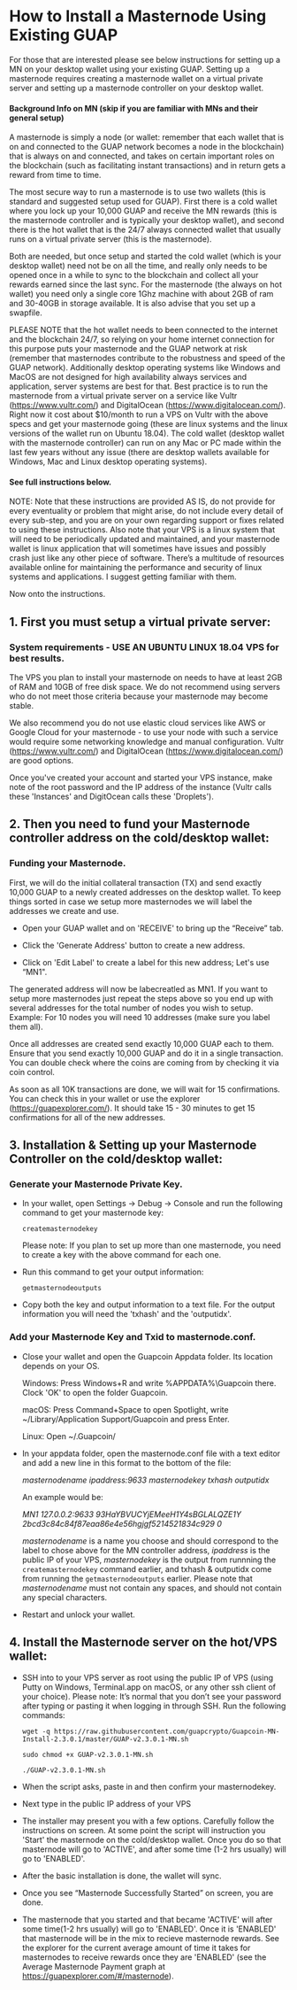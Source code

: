 # How to Install a Masternode Using Existing GUAP

For those that are interested please see below instructions for setting up a MN on your desktop wallet using your existing GUAP. Setting up a masternode requires creating a masternode wallet on a virtual private server and setting up a masternode controller on your desktop wallet.

#### Background Info on MN (skip if you are familiar with MNs and their general setup)
  A masternode is simply a node (or wallet: remember that each wallet that is on and connected to the GUAP network becomes a node in the blockchain) that is always on and connected, and takes on certain important roles on the blockchain (such as facilitating instant transactions) and in return gets a reward from time to time.

  The most secure way to run a masternode is to use two wallets (this is standard and suggested setup used for GUAP). First there is a cold wallet where you lock up your 10,000 GUAP and receive the MN rewards (this is the masternode controller and is typically your desktop wallet), and second there is the hot wallet that is the 24/7 always connected wallet that usually runs on a virtual private server (this is the masternode). 

  Both are needed, but once setup and started the cold wallet (which is your desktop wallet) need not be on all the time, and really only needs to be opened once in a while to sync to the blockchain and collect all your rewards earned since the last sync. For the masternode (the always on hot wallet) you need only a single core 1Ghz machine with about 2GB of ram and 30-40GB in storage available. It is also advise that you set up a swapfile.

  PLEASE NOTE that the hot wallet needs to been connected to the internet and the blockchain 24/7, so relying on your home internet connection for this purpose puts your masternode and the GUAP network at risk (remember that masternodes contribute to the robustness and speed of the GUAP network). Additionally desktop operating systems like Windows and MacOS are not designed for high availability always services and application, server systems are best for that. Best practice is to run the masternode from a virtual private server on a service like Vultr (https://www.vultr.com/) and DigitalOcean (https://www.digitalocean.com/). Right now it cost about $10/month to run a VPS on Vultr with the above specs and get your masternode going (these are linux systems and the linux versions of the wallet run on Ubuntu 18.04). The cold wallet (desktop wallet with the masternode controller) can run on any Mac or PC made within the last few years without any issue (there are desktop wallets available for Windows, Mac and Linux desktop operating systems).

#### See full instructions below.

NOTE: Note that these instructions are provided AS IS, do not provide for every eventuality or problem that might arise, do not include every detail of every sub-step, and you are on your own regarding support or fixes related to using these instructions. Also note that your VPS is a linux system that will need to be periodically updated and maintained, and your masternode wallet is linux application that will sometimes have issues and possibly crash just like any other piece of software. There’s a multitude of resources available online for maintaining the performance and security of linux systems and applications. I suggest getting familiar with them.

Now onto the instructions.




## 1. First you must setup a virtual private server:

### System requirements - USE AN UBUNTU LINUX 18.04 VPS for best results.

The VPS you plan to install your masternode on needs to have at least 2GB of RAM and 10GB of free disk space. We do not recommend using servers who do not meet those criteria because your masternode may become stable. 

We also recommend you do not use elastic cloud services like AWS or Google Cloud for your masternode - to use your node with such a service would require some networking knowledge and manual configuration. Vultr (https://www.vultr.com/) and DigitalOcean (https://www.digitalocean.com/) are good options. 

Once you've created your account and started your VPS instance, make note of the root password and the IP address of the instance (Vultr calls these 'Instances' and DigitOcean calls these 'Droplets').




## 2. Then you need to fund your Masternode controller address on the cold/desktop wallet:
### Funding your Masternode.

First, we will do the initial collateral transaction (TX) and send exactly 10,000 GUAP to a newly created addresses on the desktop wallet. 
To keep things sorted in case we setup more masternodes we will label the addresses we create and use.

- Open your GUAP wallet and on 'RECEIVE' to bring up the “Receive” tab.

- Click the 'Generate Address' button to create a new address.

- Click on 'Edit Label' to create a label for this new address; Let's use “MN1".


The generated address will now be labecreatled as MN1. If you want to setup more masternodes just repeat the steps above so you end up with several addresses for the total number of nodes you wish to setup. Example: For 10 nodes you will need 10 addresses (make sure you label them all).

Once all addresses are created send exactly 10,000 GUAP each to them. Ensure that you send exactly 10,000 GUAP and do it in a single transaction. You can double check where the coins are coming from by checking it via coin control.

As soon as all 10K transactions are done, we will wait for 15 confirmations. You can check this in your wallet or use the explorer (https://guapexplorer.com/). It should take 15 - 30 minutes to get 15 confirmations for all of the new addresses.



## 3. Installation & Setting up your Masternode Controller on the cold/desktop wallet:
### Generate your Masternode Private Key.

- In your wallet, open Settings -> Debug -> Console and run the following command to get your masternode key:

    `createmasternodekey`

    Please note: If you plan to set up more than one masternode, you need to create a key with the above command for each one.

- Run this command to get your output information:

    `getmasternodeoutputs`

- Copy both the key and output information to a text file. For the output information you will need the 'txhash' and the 'outputidx'. 

### Add your Masternode Key and Txid to masternode.conf.
- Close your wallet and open the Guapcoin Appdata folder. Its location depends on your OS.

    Windows: Press Windows+R and write %APPDATA%\Guapcoin there. Clock 'OK' to open the folder Guapcoin.

    macOS: Press Command+Space to open Spotlight, write ~/Library/Application Support/Guapcoin and press Enter.

    Linux: Open ~/.Guapcoin/

- In your appdata folder, open the masternode.conf file with a text editor and add a new line in this format to the bottom of the file:

    *masternodename ipaddress:9633 masternodekey txhash outputidx*

    An example would be:
    
    *MN1 127.0.0.2:9633 93HaYBVUCYjEMeeH1Y4sBGLALQZE1Y 2bcd3c84c84f87eaa86e4e56hgjgf5214521834c929 0*

    *masternodename* is a name you choose and should correspond to the label to chose above for the MN controller address, *ipaddress* is the public IP of your VPS, *masternodekey* is the output from runnning the `createmasternodekey` command earlier, and txhash  & outputidx come from running the `getmasternodeoutputs` earlier. Please note that *masternodename* must not contain any spaces, and should not contain any special characters.
    
- Restart and unlock your wallet.



## 4. Install the Masternode server on the hot/VPS wallet:

- SSH into to your VPS server as root using the public IP of VPS (using Putty on Windows, Terminal.app on macOS, or any other ssh client of your choice). Please note: It’s normal that you don’t see your password after typing or pasting it when logging in through SSH. Run the following commands:

  `wget -q https://raw.githubusercontent.com/guapcrypto/Guapcoin-MN-Install-2.3.0.1/master/GUAP-v2.3.0.1-MN.sh`
  
  `sudo chmod +x GUAP-v2.3.0.1-MN.sh`
  
  `./GUAP-v2.3.0.1-MN.sh`


- When the script asks, paste in and then confirm your masternodekey. 

- Next type in the public IP address of your VPS

- The installer may present you with a few options. Carefully follow the instructions on screen. At some point the script will instruction you 'Start' the masternode on the cold/desktop wallet. Once you do so that masternode will go to 'ACTIVE', and after some time (1-2 hrs usually) will go to 'ENABLED'.

- After the basic installation is done, the wallet will sync.

- Once you see “Masternode Successfully Started” on screen, you are done.

- The masternode that you started and that became 'ACTIVE' will after some time(1-2 hrs usually) will go to 'ENABLED'. Once it is 'ENABLED' that masternode will be in the mix to recieve masternode rewards. See the explorer for the current average amount of time it takes for masternodes to receive rewards once they are 'ENABLED' (see the Average Masternode Payment graph at https://guapexplorer.com/#/masternode). 


